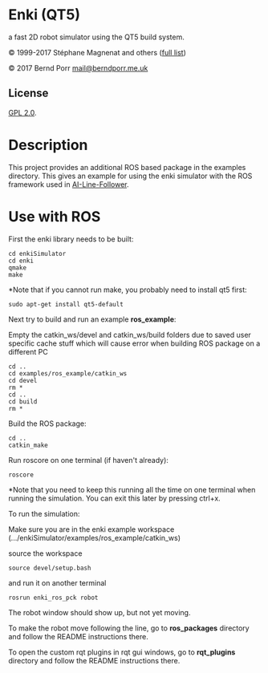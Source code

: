 # Enki (QT5)

a fast 2D robot simulator using the QT5 build system.

© 1999-2017 Stéphane Magnenat and others ([full list](AUTHORS))

© 2017 Bernd Porr <mail@berndporr.me.uk>


## License

[GPL 2.0](LICENSE).

# Description
This project provides an additional ROS based package in the examples directory. This gives an example for using the enki simulator with the ROS framework used in [AI-Line-Follower](https://github.com/a2198699s/AI-Line-Follower).

# Use with ROS

First the enki library needs to be built:
```
cd enkiSimulator
cd enki
qmake
make
```

*Note that if you cannot run make, you probably need to install qt5 first:
```
sudo apt-get install qt5-default
```

Next try to build and run an example __ros_example__:

Empty the catkin_ws/devel and catkin_ws/build folders due to saved user specific cache stuff which will cause error when building ROS package on a different PC
```
cd ..
cd examples/ros_example/catkin_ws
cd devel
rm *
cd ..
cd build
rm *
```

Build the ROS package:
```
cd ..
catkin_make
```

Run roscore on one terminal (if haven't already):
```
roscore
```
*Note that you need to keep this running all the time on one terminal when running the simulation. You can exit this later by pressing ctrl+x.

To run the simulation:

Make sure you are in the enki example workspace (.../enkiSimulator/examples/ros_example/catkin_ws)

source the workspace
```
source devel/setup.bash
```
and run it on another terminal
```
rosrun enki_ros_pck robot
```
The robot window should show up, but not yet moving.

To make the robot move following the line, go to __ros_packages__ directory and follow the README instructions there.

To open the custom rqt plugins in rqt gui windows, go to __rqt_plugins__ directory and follow the README instructions there.
